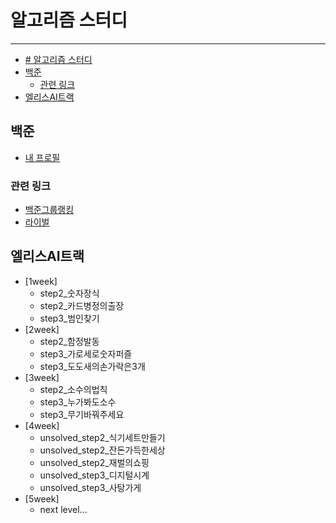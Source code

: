 # 알고리즘 스터디
----------------------------------------------------------------
- [# 알고리즘 스터디](#-알고리즘-스터디)
- [백준](#백준)
  - [관련 링크](#관련-링크)
- [엘리스AI트랙](#엘리스ai트랙)

## 백준
+ [내 프로필](https://www.acmicpc.net/user/cute_jjang)

### 관련 링크
+ [백준그룹랭킹](https://www.acmicpc.net/group/ranklist/12750)
+ [라이벌](https://solved.ac/ranking/rival)

## 엘리스AI트랙
+ [1week]
  + step2_숫자장식
  + step2_카드병정의출장
  + step3_범인찾기
+ [2week]
  + step2_함정발동
  + step3_가로세로숫자퍼즐
  + step3_도도새의손가락은3개
+ [3week]
  + step2_소수의법칙
  + step3_누가봐도소수
  + step3_무기바꿔주세요
+ [4week]
  + unsolved_step2_식기세트만들기
  + unsolved_step2_잔돈가득한세상
  + unsolved_step2_재벌의쇼핑
  + unsolved_step3_디지털시계
  + unsolved_step3_사탕가게
+ [5week]
  + next level...

